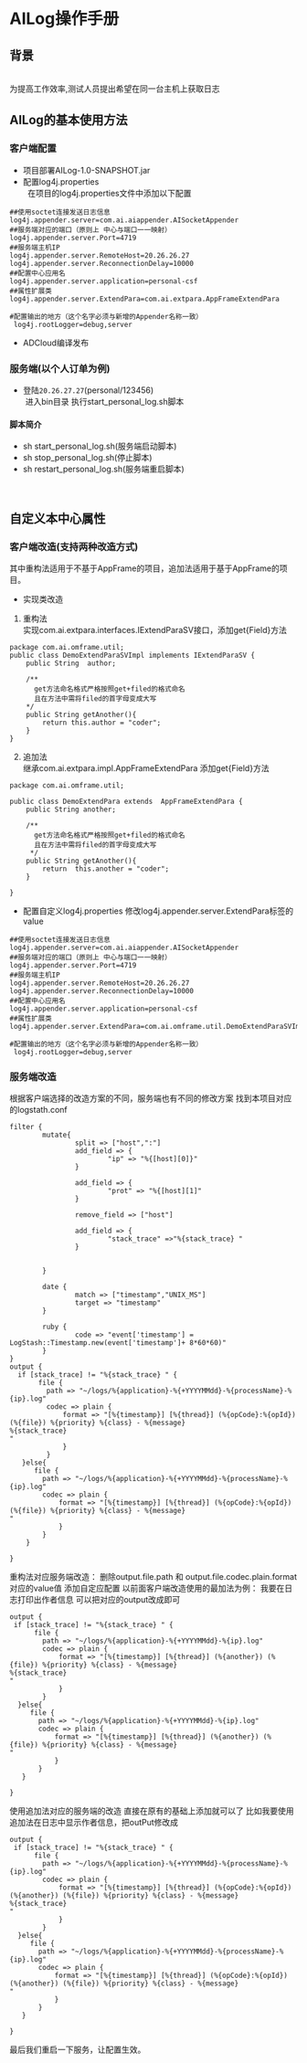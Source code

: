 # AILog操作手册

## 背景
<br>
为提高工作效率,测试人员提出希望在同一台主机上获取日志

## AILog的基本使用方法
### 客户端配置
 * 项目部署AILog-1.0-SNAPSHOT.jar<br>
 * 配置log4j.properties<br>
   在项目的log4j.properties文件中添加以下配置
 ```
 ##使用soctet连接发送日志信息
log4j.appender.server=com.ai.aiappender.AISocketAppender
##服务端对应的端口（原则上 中心与端口一一映射）
log4j.appender.server.Port=4719
##服务端主机IP
log4j.appender.server.RemoteHost=20.26.26.27
log4j.appender.server.ReconnectionDelay=10000
##配置中心应用名
log4j.appender.server.application=personal-csf
##属性扩展类
log4j.appender.server.ExtendPara=com.ai.extpara.AppFrameExtendPara
```
```
#配置输出的地方（这个名字必须与新增的Appender名称一致）
 log4j.rootLogger=debug,server
```
* ADCloud编译发布

### 服务端(以个人订单为例)
 * 登陆`20.26.27.27`(personal/123456)<br>
  进入bin目录 执行start_personal_log.sh脚本 
 #### 脚本简介<br>
- sh start_personal_log.sh(服务端启动脚本)
- sh stop_personal_log.sh(停止脚本)
- sh  restart_personal_log.sh(服务端重启脚本)

<br>


## 自定义本中心属性
### 客户端改造(支持两种改造方式)
其中重构法适用于不基于AppFrame的项目，追加法适用于基于AppFrame的项目。
* 实现类改造
1. 重构法 <br>
实现com.ai.extpara.interfaces.IExtendParaSV接口，添加get{Field}方法
 
```
package com.ai.omframe.util;
public class DemoExtendParaSVImpl implements IExtendParaSV {
    public String  author;
    
    /**
      get方法命名格式严格按照get+filed的格式命名
      且在方法中需将filed的首字母变成大写
    */
    public String getAnother(){
        return this.author = "coder";
    }
}
```
2. 追加法<br>
 继承com.ai.extpara.impl.AppFrameExtendPara 添加get{Field}方法
```
package com.ai.omframe.util;

public class DemoExtendPara extends  AppFrameExtendPara {
    public String another;

    /**
      get方法命名格式严格按照get+filed的格式命名
      且在方法中需将filed的首字母变成大写
     */
    public String getAnother(){
        return  this.another = "coder";
    }

}
```
* 配置自定义log4j.properties
修改log4j.appender.server.ExtendPara标签的value

 ```
 ##使用soctet连接发送日志信息
log4j.appender.server=com.ai.aiappender.AISocketAppender
##服务端对应的端口（原则上 中心与端口一一映射）
log4j.appender.server.Port=4719
##服务端主机IP
log4j.appender.server.RemoteHost=20.26.26.27
log4j.appender.server.ReconnectionDelay=10000
##配置中心应用名
log4j.appender.server.application=personal-csf
##属性扩展类
log4j.appender.server.ExtendPara=com.ai.omframe.util.DemoExtendParaSVImpl
```


```
#配置输出的地方（这个名字必须与新增的Appender名称一致）
 log4j.rootLogger=debug,server
```



### 服务端改造
根据客户端选择的改造方案的不同，服务端也有不同的修改方案
找到本项目对应的logstath.conf

```
filter {
        mutate{
                split => ["host",":"]
                add_field => {
                        "ip" => "%{[host][0]}"
                }

                add_field => {
                        "prot" => "%{[host][1]"
                }

                remove_field => ["host"]

                add_field => {
                        "stack_trace" =>"%{stack_trace} "
                }


        }

        date {
                match => ["timestamp","UNIX_MS"]
                target => "timestamp"
        }

        ruby {
                code => "event['timestamp'] = LogStash::Timestamp.new(event['timestamp']+ 8*60*60)"
        }
}
output {
  if [stack_trace] != "%{stack_trace} " {
       file {
         path => "~/logs/%{application}-%{+YYYYMMdd}-%{processName}-%{ip}.log"
         codec => plain {
             format => "[%{timestamp}] [%{thread}] (%{opCode}:%{opId}) (%{file}) %{priority} %{class} - %{message}
%{stack_trace}
"
             }
         }
   }else{
      file {
        path => "~/logs/%{application}-%{+YYYYMMdd}-%{processName}-%{ip}.log"
        codec => plain {
            format => "[%{timestamp}] [%{thread}] (%{opCode}:%{opId}) (%{file}) %{priority} %{class} - %{message}
"
            }
        }
    }

}
```
重构法对应服务端改造：
删除output.file.path 和 output.file.codec.plain.format对应的value值
 添加自定应配置
 以前面客户端改造使用的最加法为例：
 我要在日志打印出作者信息
 可以把对应的output改成即可
 ```
 output {
  if [stack_trace] != "%{stack_trace} " {
       file {
         path => "~/logs/%{application}-%{+YYYYMMdd}-%{ip}.log"
         codec => plain {
             format => "[%{timestamp}] [%{thread}] (%{another}) (%{file}) %{priority} %{class} - %{message}
%{stack_trace}
"
             }
         }
   }else{
      file {
        path => "~/logs/%{application}-%{+YYYYMMdd}-%{ip}.log"
        codec => plain {
            format => "[%{timestamp}] [%{thread}] (%{another}) (%{file}) %{priority} %{class} - %{message}
"
            }
        }
    }

}
 ```
 
 使用追加法对应的服务端的改造
 直接在原有的基础上添加就可以了
 比如我要使用追加法在日志中显示作者信息，把outPut修改成
 ```
 output {
  if [stack_trace] != "%{stack_trace} " {
       file {
         path => "~/logs/%{application}-%{+YYYYMMdd}-%{processName}-%{ip}.log"
         codec => plain {
             format => "[%{timestamp}] [%{thread}] (%{opCode}:%{opId}) (%{another}) (%{file}) %{priority} %{class} - %{message}
%{stack_trace}
"
             }
         }
   }else{
      file {
        path => "~/logs/%{application}-%{+YYYYMMdd}-%{processName}-%{ip}.log"
        codec => plain {
            format => "[%{timestamp}] [%{thread}] (%{opCode}:%{opId}) (%{another}) (%{file}) %{priority} %{class} - %{message}
"
            }
        }
    }

}
 ```
 

最后我们重启一下服务，让配置生效。





 






